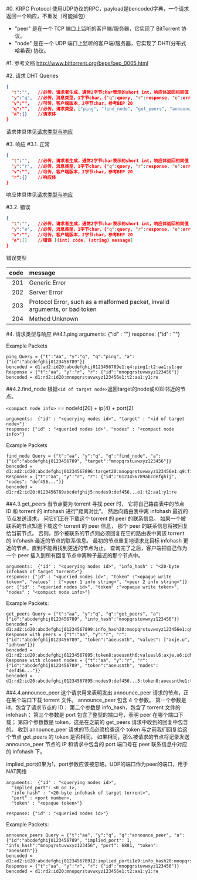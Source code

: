 #0. KRPC Protocol
使用UDP协议的RPC，payload是bencoded字典，一个请求返回一个响应，不重发（可能掉包）
- "peer" 是在一个 TCP 端口上监听的客户端/服务器，它实现了 BitTorrent 协议。
- "node" 是在一个 UDP 端口上监听的客户端/服务器，它实现了 DHT(分布式哈希表) 协议。


#1. 参考文档
http://www.bittorrent.org/beps/bep_0005.html

#2. 请求 DHT Queries
```json
{
  "t":"",   //必传，请求者生成，通常2字节char表示的short int，响应体返回相同值
  "y":"q",  //必传，消息类型，1字节char，{"q":query, "r":response, "e":error}
  "v":"",   //可传，客户端版本，2字节char，参考BEP 20
  "q":"",   //必传，请求类型，["ping", "find_node", "get_peers", "announce_peer"]
  "a":{}    //请求体
}
```
请求体具体见[请求类型与响应](#4)

#3. 响应
#3.1. 正常
```json
{
  "t":"",   //必传，请求者生成，通常2字节char表示的short int，响应体返回相同值
  "y":"r",  //必传，消息类型，1字节char，{"q":query, "r":response, "e":error}
  "v":"",   //可传，客户端版本，2字节char，参考BEP 20
  "r":{}    //响应体
}
```
响应体具体见[请求类型与响应](#4)

#3.2. 错误
```json
{
  "t":"",   //必传，请求者生成，通常2字节char表示的short int，响应体返回相同值
  "y":"e",  //必传，消息类型，1字节char，{"q":query, "r":response, "e":error}
  "v":"",   //可传，客户端版本，2字节char，参考BEP 20
  "e":[]    //错误 [(int) code, (string) message]
}
```
错误类型

 code | message
 ---: | :---
  201 |Generic Error
  202 |Server Error
  203 |Protocol Error, such as a malformed packet, invalid arguments, or bad token
  204 |Method Unknown

#4. 请求类型与响应
##4.1.ping
    arguments:  {"id" : "<querying nodes id>"}
    response: {"id" : "<queried nodes id>"}

Example Packets

    ping Query = {"t":"aa", "y":"q", "q":"ping", "a":{"id":"abcdefghij0123456789"}}
    bencoded = d1:ad2:id20:abcdefghij0123456789e1:q4:ping1:t2:aa1:y1:qe
    Response = {"t":"aa", "y":"r", "r": {"id":"mnopqrstuvwxyz123456"}}
    bencoded = d1:rd2:id20:mnopqrstuvwxyz123456e1:t2:aa1:y1:re

##4.2.find_node
根据```<id of target node>```返回target的node或K(8)邻近的节点。

```<compact node info>``` == nodeId(20) + ip(4) + port(2) 

    arguments:  {"id" : "<querying nodes id>", "target" : "<id of target node>"}
    response: {"id" : "<queried nodes id>", "nodes" : "<compact node info>"}
    
Example Packets

    find_node Query = {"t":"aa", "y":"q", "q":"find_node", "a": {"id":"abcdefghij0123456789", "target":"mnopqrstuvwxyz123456"}}
    bencoded = d1:ad2:id20:abcdefghij01234567896:target20:mnopqrstuvwxyz123456e1:q9:find_node1:t2:aa1:y1:qe
    Response = {"t":"aa", "y":"r", "r": {"id":"0123456789abcdefghij", "nodes": "def456..."}}
    bencoded = d1:rd2:id20:0123456789abcdefghij5:nodes9:def456...e1:t2:aa1:y1:re

##4.3.get_peers
当节点要为 torrent 寻找 peer 时，
它将自己路由表中的节点 ID 和 torrent 的 infohash 进行"距离对比"。
然后向路由表中离 infohash 最近的节点发送请求，
问它们正在下载这个 torrent 的 peer 的联系信息。
如果一个被联系的节点知道下载这个 torrent 的 peer 信息，
那个 peer 的联系信息将被回复给当前节点。
否则，那个被联系的节点则必须回复在它的路由表中离该 torrent 的 infohash 最近的节点的联系信息。
最初的节点重复地请求比目标 infohash 更近的节点，直到不能再找到更近的节点为止。
查询完了之后，客户端把自己作为一个 peer 插入到所有回复节点中离种子最近的那个节点中。

    arguments:  {"id" : "<querying nodes id>", "info_hash" : "<20-byte infohash of target torrent>"}
    response: {"id" : "<queried nodes id>", "token" :"<opaque write token>", "values" : ["<peer 1 info string>", "<peer 2 info string>"]}
    or: {"id" : "<queried nodes id>", "token" :"<opaque write token>", "nodes" : "<compact node info>"}

Example Packets:

    get_peers Query = {"t":"aa", "y":"q", "q":"get_peers", "a": {"id":"abcdefghij0123456789", "info_hash":"mnopqrstuvwxyz123456"}}
    bencoded = d1:ad2:id20:abcdefghij01234567899:info_hash20:mnopqrstuvwxyz123456e1:q9:get_peers1:t2:aa1:y1:qe
    Response with peers = {"t":"aa", "y":"r", "r": {"id":"abcdefghij0123456789", "token":"aoeusnth", "values": ["axje.u", "idhtnm"]}}
    bencoded = d1:rd2:id20:abcdefghij01234567895:token8:aoeusnth6:valuesl6:axje.u6:idhtnmee1:t2:aa1:y1:re
    Response with closest nodes = {"t":"aa", "y":"r", "r": {"id":"abcdefghij0123456789", "token":"aoeusnth", "nodes": "def456..."}}
    bencoded = d1:rd2:id20:abcdefghij01234567895:nodes9:def456...5:token8:aoeusnthe1:t2:aa1:y1:re


##4.4.announce_peer
这个请求用来表明发出 announce_peer 请求的节点，正在某个端口下载 torrent 文件。
announce_peer 包含 4 个参数。
第一个参数是 id，包含了请求节点的 ID；
第二个参数是 info_hash，包含了 torrent 文件的 infohash；
第三个参数是 port 包含了整型的端口号，表明 peer 在哪个端口下载；
第四个参数数是 token，这是在之前的 get_peers 请求中收到的回复中包含的。
收到 announce_peer 请求的节点必须检查这个 token 与之前我们回复给这个节点 get_peers 的 token 是否相同。
如果相同，那么被请求的节点将记录发送 announce_peer 节点的 IP 和请求中包含的 port 端口号在 peer 联系信息中对应的 infohash 下。

implied_port如果为1，port参数应该被忽略。UDP的端口作为peer的端口，用于NAT网络

    arguments:  {"id" : "<querying nodes id>",
      "implied_port": <0 or 1>,
      "info_hash" : "<20-byte infohash of target torrent>",
      "port" : <port number>,
      "token" : "<opaque token>"}
    
    response: {"id" : "<queried nodes id>"}
Example Packets:

    announce_peers Query = {"t":"aa", "y":"q", "q":"announce_peer", "a": {"id":"abcdefghij0123456789", "implied_port": 1, "info_hash":"mnopqrstuvwxyz123456", "port": 6881, "token": "aoeusnth"}}
    bencoded = d1:ad2:id20:abcdefghij012345678912:implied_porti1e9:info_hash20:mnopqrstuvwxyz1234564:porti6881e5:token8:aoeusnthe1:q13:announce_peer1:t2:aa1:y1:qe
    Response = {"t":"aa", "y":"r", "r": {"id":"mnopqrstuvwxyz123456"}}
    bencoded = d1:rd2:id20:mnopqrstuvwxyz123456e1:t2:aa1:y1:re
